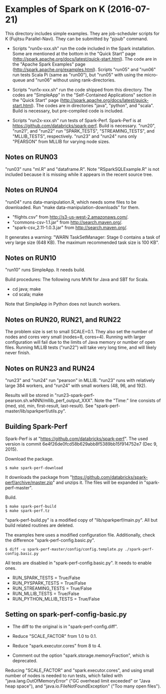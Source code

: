 <!-- -*-Mode: Fundamental; Coding: us-ascii;-*- -->

# Examples of Spark on K (2016-07-21)

This directory includes simple examples.  They are job-scheduler
scripts for K (Fujitsu Parallel-Navi).  They can be submitted by
"pjsub" command.

* Scripts "run0x-xxx.sh" run the code included in the Spark
installation.  Some are mentioned at the bottom in the "Quick Start"
page (http://spark.apache.org/docs/latest/quick-start.html).  The code
are in the "Apache Spark Examples" page
(http://spark.apache.org/examples.html).  Scripts "run05" and "run06"
run tests Scala Pi (same as "run00"), but "run05" with using the
micro-queue and "run06" without using rank-directories.

* Scripts "run1x-xxx.sh" run the code shipped from this directory.
The codes are "SimpleApp" in the "Self-Contained Applications" section
in the "Quick Start" page
(http://spark.apache.org/docs/latest/quick-start.html).  The codes are
in directories "java", "python", and "scala".  Build is necessary, but
pre-compiled code is included.

* Scripts "run2x-xxx.sh" run tests of Spark-Perf.  Spark-Perf is at
https://github.com/databricks/spark-perf.  Build is necessary.
"run20", "run21", and "run22" run "SPARK_TESTS", "STREAMING_TESTS",
and "MLLIB_TESTS", respectively.  "run23" and "run24" runs only
"PEARSON" from MLLIB for varying node sizes.

## Notes on RUN03

"run03" runs "ml.R" and "dataframe.R".  Note "RSparkSQLExample.R" is
not included because it is missing while it appears in the recent
source tree.

## Notes on RUN04

"run04" runs data-manipulation.R, which needs some files to be
downloaded.  Run "make data-manipulation-downloads" for them.

* "flights.csv" from http://s3-us-west-2.amazonaws.com/.
* "commons-csv-1.1.jar" from http://search.maven.org/.
* "spark-csv_2.11-1.0.3.jar" from http://search.maven.org/.

It generates a warning: "WARN TaskSetManager: Stage 0 contains a task
of very large size (648 KB). The maximum recommended task size is 100
KB".

## Notes on RUN10

"run10" runs SimpleApp.  It needs build.

Build procedures: The following runs MVN for Java and SBT for Scala.

* cd java; make
* cd scala; make

Note that SimpleApp in Python does not launch workers.

## Notes on RUN20, RUN21, and RUN22

The problem size is set to small SCALE=0.1.  They also set the number
of nodes and cores very small (nodes=8, cores=4).  Running with larger
configuration will fail due to the limits of Java memory or number of
open files.  Running MLLIB tests ("run22") will take very long time,
and will likely never finish.

## Notes on RUN23 and RUN24

"run23" and "run24" run "pearson" in MLLIB.  "run23" runs with
relatively large 384 workers, and "run24" with small workers (48, 96,
and 192).

Results will be stored in
"run23-spark-perf-pearson.sh.wNNN/mllib_perf_output_XXX".  Note the
"Time:" line consists of (med, std, min, first-result, last-result).
See "spark-perf-master/lib/sparkperf/utils.py".

## Building Spark-Perf

Spark-Perf is at "https://github.com/databricks/spark-perf".  The used
version is commit 6e4f26de0fcd58b629abb8f5389bb15f914752e7 (Dec 9,
2015).

Download the package.

    $ make spark-perf-download

It downloads the package from
"https://github.com/databricks/spark-perf/archive/master.zip" and
unzips it.  The files will be expanded in "spark-perf-master".

Build.

    $ make spark-perf-build
    $ make spark-perf.tz

"spark-perf-build.py" is a modified copy of "lib/sparkperf/main.py".
All but build related routines are deleted.

The examples here uses a modified configuration file.  Additionally,
check the difference "spark-perf-config.basic.py".

    $ diff -u spark-perf-master/config/config.template.py ./spark-perf-config.basic.py

All tests are disabled in "spark-perf-config.basic.py".  It needs to
enable ones.

* RUN_SPARK_TESTS = True/False
* RUN_PYSPARK_TESTS = True/False
* RUN_STREAMING_TESTS = True/False
* RUN_MLLIB_TESTS = True/False
* RUN_PYTHON_MLLIB_TESTS = True/False

## Setting on spark-perf-config-basic.py

* The diff to the original is in "spark-perf-config.diff".

* Reduce "SCALE_FACTOR" from 1.0 to 0.1.

* Reduce "spark.executor.cores" from 8 to 4.

* Comment out the option "spark.storage.memoryFraction", which is
deprecated.

Reducing "SCALE_FACTOR" and "spark.executor.cores", and using small
number of nodes is needed to run tests, which failed with
"java.lang.OutOfMemoryError" ("GC overhead limit exceeded" or "Java
heap space"), and "java.io.FileNotFoundException" ("Too many open
files").
